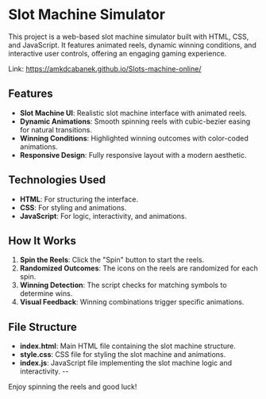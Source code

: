 # Slot Machine Simulator

This project is a web-based slot machine simulator built with HTML, CSS, and JavaScript. It features animated reels, dynamic winning conditions, and interactive user controls, offering an engaging gaming experience. 

Link: https://amkdcabanek.github.io/Slots-machine-online/

## Features

- **Slot Machine UI**: Realistic slot machine interface with animated reels.
- **Dynamic Animations**: Smooth spinning reels with cubic-bezier easing for natural transitions.
- **Winning Conditions**: Highlighted winning outcomes with color-coded animations.
- **Responsive Design**: Fully responsive layout with a modern aesthetic.

## Technologies Used

- **HTML**: For structuring the interface.
- **CSS**: For styling and animations.
- **JavaScript**: For logic, interactivity, and animations.

## How It Works

1. **Spin the Reels**: Click the "Spin" button to start the reels.
2. **Randomized Outcomes**: The icons on the reels are randomized for each spin.
3. **Winning Detection**: The script checks for matching symbols to determine wins.
4. **Visual Feedback**: Winning combinations trigger specific animations.

## File Structure

- **index.html**: Main HTML file containing the slot machine structure.
- **style.css**: CSS file for styling the slot machine and animations.
- **index.js**: JavaScript file implementing the slot machine logic and interactivity.
--

Enjoy spinning the reels and good luck!
